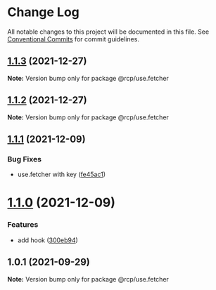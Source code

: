 # Change Log

All notable changes to this project will be documented in this file.
See [Conventional Commits](https://conventionalcommits.org) for commit guidelines.

<a name="1.1.3"></a>

## [1.1.3](https://github.com/imcuttle/rcp/compare/@rcp/use.fetcher@1.1.2...@rcp/use.fetcher@1.1.3) (2021-12-27)

**Note:** Version bump only for package @rcp/use.fetcher

<a name="1.1.2"></a>

## [1.1.2](https://github.com/imcuttle/rcp/compare/@rcp/use.fetcher@1.1.1...@rcp/use.fetcher@1.1.2) (2021-12-27)

**Note:** Version bump only for package @rcp/use.fetcher

<a name="1.1.1"></a>

## [1.1.1](https://github.com/imcuttle/rcp/compare/@rcp/use.fetcher@1.1.0...@rcp/use.fetcher@1.1.1) (2021-12-09)

### Bug Fixes

- use.fetcher with key ([fe45ac1](https://github.com/imcuttle/rcp/commit/fe45ac1))

<a name="1.1.0"></a>

# [1.1.0](https://github.com/imcuttle/rcp/compare/@rcp/use.fetcher@1.0.1...@rcp/use.fetcher@1.1.0) (2021-12-09)

### Features

- add hook ([300eb94](https://github.com/imcuttle/rcp/commit/300eb94))

<a name="1.0.1"></a>

## 1.0.1 (2021-09-29)

**Note:** Version bump only for package @rcp/use.fetcher
